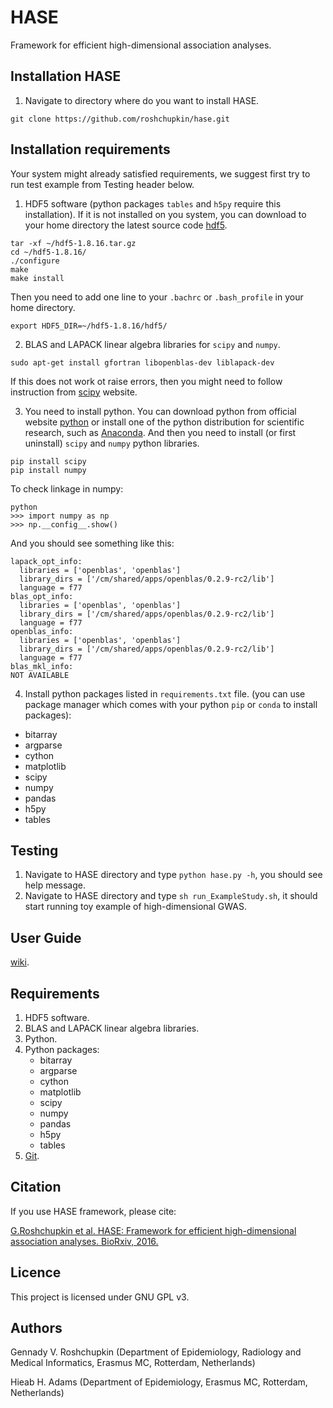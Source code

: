 # HASE
Framework for efficient high-dimensional association analyses.

## Installation HASE

1. Navigate to directory where do you want to install HASE.
 ```
 git clone https://github.com/roshchupkin/hase.git
 ```

## Installation requirements

Your system might already satisfied requirements, we suggest first try to run test example from Testing header below. 

1. HDF5 software (python packages `tables` and `h5py` require this installation). If it is not installed on you system, 
you can download to your home directory the latest source code [hdf5](https://www.hdfgroup.org/ftp/HDF5/releases/hdf5-1.8.16/src/).
```
tar -xf ~/hdf5-1.8.16.tar.gz
cd ~/hdf5-1.8.16/
./configure 
make 
make install
```
Then you need to add one line to your `.bachrc` or `.bash_profile` in your home directory.

```
export HDF5_DIR=~/hdf5-1.8.16/hdf5/
```

2. BLAS and LAPACK linear algebra libraries for `scipy` and `numpy`. 
 ```
 sudo apt-get install gfortran libopenblas-dev liblapack-dev
 ```
 If this does not work ot raise errors, then you might need to follow instruction from [scipy](http://www.scipy.org/scipylib/building/index.html) website. 

3. You need to install python. You can download python from official website [python](https://www.python.org/) 
or install one of the python distribution for scientific research, such as [Anaconda](https://store.continuum.io/cshop/anaconda/).
And then you need to install (or first uninstall) `scipy` and `numpy` python libraries.
 ```
 pip install scipy 
 pip install numpy
 ```
 
 To check linkage in numpy:
  ```
  python
  >>> import numpy as np
  >>> np.__config__.show()
  ```
  
  And you should see something like this:
  
  ```
  lapack_opt_info:
    libraries = ['openblas', 'openblas']
    library_dirs = ['/cm/shared/apps/openblas/0.2.9-rc2/lib']
    language = f77
blas_opt_info:
    libraries = ['openblas', 'openblas']
    library_dirs = ['/cm/shared/apps/openblas/0.2.9-rc2/lib']
    language = f77
openblas_info:
    libraries = ['openblas', 'openblas']
    library_dirs = ['/cm/shared/apps/openblas/0.2.9-rc2/lib']
    language = f77
blas_mkl_info:
  NOT AVAILABLE
  ```  
 
4. Install python packages listed in `requirements.txt` file. (you can use package manager which comes with your python `pip` or `conda` to install packages):
* bitarray
* argparse
* cython
* matplotlib
* scipy
* numpy
* pandas
* h5py
* tables

## Testing

1. Navigate to HASE directory and type `python hase.py -h`, you should see help message.
2. Navigate to HASE directory and type `sh run_ExampleStudy.sh`, it should start running toy example of high-dimensional GWAS.
 
## User Guide
[wiki](https://github.com/roshchupkin/hase/wiki).
## Requirements
1. HDF5 software.
2. BLAS and LAPACK linear algebra libraries.  
3. Python. 
4. Python packages:
    * bitarray
    * argparse
    * cython
    * matplotlib
    * scipy
    * numpy
    * pandas
    * h5py
    * tables
5. [Git](https://git-scm.com/).


## Citation 
If you use HASE framework, please cite:

[G.Roshchupkin et al. HASE: Framework for efficient high-dimensional association analyses. 
BioRxiv, 2016.](http://dx.doi.org/10.1101/037382) 

## Licence
This project is licensed under GNU GPL v3.

## Authors
Gennady V. Roshchupkin (Department of Epidemiology, Radiology and Medical Informatics, Erasmus MC, Rotterdam, Netherlands)

Hieab H. Adams (Department of Epidemiology, Erasmus MC, Rotterdam, Netherlands) 

